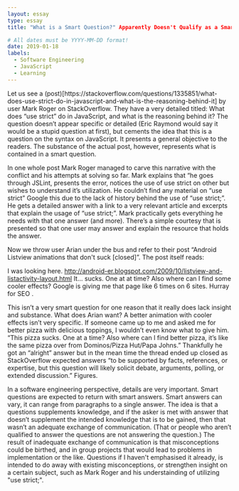 ```yaml
---
layout: essay
type: essay
title: "What is a Smart Question?" Apparently Doesn't Qualify as a Smart Question

# All dates must be YYYY-MM-DD format!
date: 2019-01-18
labels:
  - Software Engineering
  - JavaScript
  - Learning
---
```

<p>
Let us see a (post)[https://stackoverflow.com/questions/1335851/what-does-use-strict-do-in-javascript-and-what-is-the-reasoning-behind-it] by user Mark Roger on StackOverflow. They have a very detailed titled: What does “use strict” do in JavaScript, and what is the reasoning behind it? The question doesn’t appear specific or detailed (Eric Raymond would say it would be a stupid question at first), but cements the idea that this is a question on the syntax on JavaScript. It presents a general objective to the readers.  The substance of the actual post, however, represents what is contained in a smart question.
<p>

<p>
In one whole post Mark Roger managed to carve this narrative with the conflict and his attempts at solving so far. Mark explains that “he goes through JSLint, presents the error, notices the use of use strict on other but wishes to understand it’s utilization. He couldn’t find any material on “use strict” Google this due to the lack of history behind the use of “use strict;”. He gets a detailed answer with a link to a very relevant article and excerpts that explain the usage of “use strict;”. Mark practically gets everything he needs with that one answer (and more). There’s a simple courtesy that is presented so that one user may answer and explain the resource that holds the answer.
<p>

<p>
Now we throw user Arian under the bus and refer to their post “Android Listview animations that don't suck [closed]”. The post itself reads:

 I was looking here. http://android-er.blogspot.com/2009/10/listview-and-listactivity-layout.html
It... sucks. One at at time? Also where can I find some cooler effects? Google is giving me that page like 6 times on 6 sites. Hurray for SEO .

This isn’t a very smart question for one reason that it really does lack insight and substance. What does Arian want? A better animation with cooler effects isn’t very specific. If someone came up to me and asked me for better pizza with delicious toppings, I wouldn’t even know what to give him.  “This pizza sucks. One at a time? Also where can I find better pizza, it’s like the same pizza over from Dominos/Pizza Hut/Papa Johns.” Thankfully he got an “alright” answer but in the mean time the thread ended up closed as StackOverflow expected answers “to be supported by facts, references, or expertise, but this question will likely solicit debate, arguments, polling, or extended discussion.” Figures.
<p>
<p>
In a software engineering perspective, details are very important. Smart questions are expected to return with smart answers. Smart answers can vary, it can range from paragraphs to a single answer. The idea is that a questions supplements knowledge, and if the asker is met with answer that doesn’t supplement the intended knowledge that is to be gained, then that wasn’t an adequate exchange of communication. (That or people who aren’t qualified to answer the questions are not answering the question.) The result of inadequate exchange of communication is that misconceptions could be birthed, and in group projects that would lead to problems in implementation or the like. Questions if I haven't emphasised it already, is intended to do away with existing misconceptions, or strengthen insight on a certain subject, such as Mark Roger and his understainding of utilizing "use strict;".
<p>
